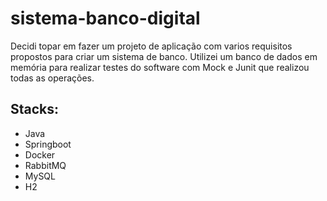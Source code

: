 # sistema-banco-digital
Decidi topar em fazer um projeto de aplicação com varios requisitos propostos para criar um sistema de banco. Utilizei um banco de dados em memória para realizar testes do software com Mock e Junit que realizou todas as operações.
&nbsp;

## Stacks:

- Java
- Springboot
- Docker
- RabbitMQ
- MySQL
- H2

